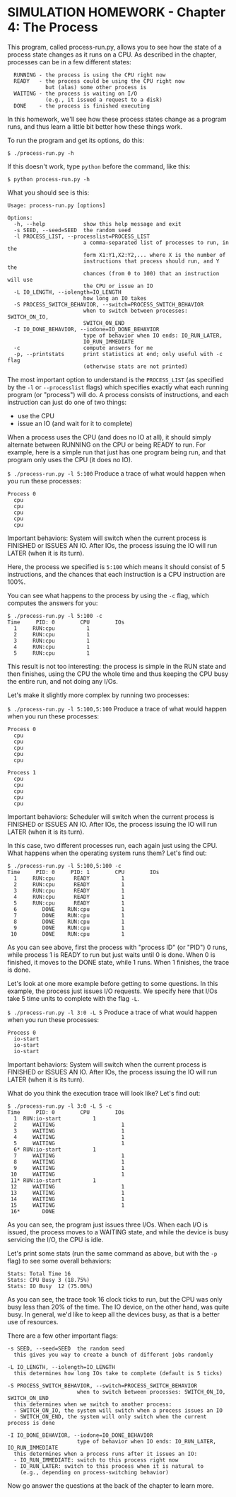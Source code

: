 # SIMULATION HOMEWORK - Chapter 4: The Process

This program, called process-run.py, allows you to see how the state of a process state changes as it runs on a CPU. As described in the chapter, processes can be in a few different states:

```
  RUNNING - the process is using the CPU right now
  READY   - the process could be using the CPU right now
            but (alas) some other process is
  WAITING - the process is waiting on I/O
            (e.g., it issued a request to a disk)
  DONE    - the process is finished executing
```

In this homework, we'll see how these process states change as a program runs, and thus learn a little bit better how these things work.

To run the program and get its options, do this:

`$ ./process-run.py -h`

If this doesn't work, type `python` before the command, like this:

`$ python process-run.py -h`

What you should see is this:

```
Usage: process-run.py [options]

Options:
  -h, --help            show this help message and exit
  -s SEED, --seed=SEED  the random seed
  -l PROCESS_LIST, --processlist=PROCESS_LIST
                        a comma-separated list of processes to run, in the
                        form X1:Y1,X2:Y2,... where X is the number of
                        instructions that process should run, and Y the
                        chances (from 0 to 100) that an instruction will use
                        the CPU or issue an IO
  -L IO_LENGTH, --iolength=IO_LENGTH
                        how long an IO takes
  -S PROCESS_SWITCH_BEHAVIOR, --switch=PROCESS_SWITCH_BEHAVIOR
                        when to switch between processes: SWITCH_ON_IO,
                        SWITCH_ON_END
  -I IO_DONE_BEHAVIOR, --iodone=IO_DONE_BEHAVIOR
                        type of behavior when IO ends: IO_RUN_LATER,
                        IO_RUN_IMMEDIATE
  -c                    compute answers for me
  -p, --printstats      print statistics at end; only useful with -c flag
                        (otherwise stats are not printed)
```

The most important option to understand is the `PROCESS_LIST` (as specified by the `-l` or `--processlist` flags) which specifies exactly what each running program (or "process") will do. A process consists of instructions, and each instruction can just do one of two things:
- use the CPU
- issue an IO (and wait for it to complete)

When a process uses the CPU (and does no IO at all), it should simply alternate between RUNNING on the CPU or being READY to run. For example, here is a simple run that just has one program being run, and that program only uses the CPU (it does no IO).

`$ ./process-run.py -l 5:100`
Produce a trace of what would happen when you run these processes:
```
Process 0
  cpu
  cpu
  cpu
  cpu
  cpu
```

Important behaviors:
  System will switch when the current process is FINISHED or ISSUES AN IO.
  After IOs, the process issuing the IO will run LATER (when it is its turn).

Here, the process we specified is `5:100` which means it should consist of 5 instructions, and the chances that each instruction is a CPU instruction are 100%.

You can see what happens to the process by using the `-c` flag, which computes the answers for you:

```
$ ./process-run.py -l 5:100 -c
Time     PID: 0        CPU        IOs
  1     RUN:cpu          1
  2     RUN:cpu          1
  3     RUN:cpu          1
  4     RUN:cpu          1
  5     RUN:cpu          1
```

This result is not too interesting: the process is simple in the RUN state and then finishes, using the CPU the whole time and thus keeping the CPU busy the entire run, and not doing any I/Os.

Let's make it slightly more complex by running two processes:

`$ ./process-run.py -l 5:100,5:100`
Produce a trace of what would happen when you run these processes:
```
Process 0
  cpu
  cpu
  cpu
  cpu
  cpu

Process 1
  cpu
  cpu
  cpu
  cpu
  cpu
```

Important behaviors:
  Scheduler will switch when the current process is FINISHED or ISSUES AN IO.
  After IOs, the process issuing the IO will run LATER (when it is its turn).

In this case, two different processes run, each again just using the CPU. What happens when the operating system runs them? Let's find out:

```
$ ./process-run.py -l 5:100,5:100 -c
Time     PID: 0     PID: 1        CPU        IOs
  1     RUN:cpu      READY          1
  2     RUN:cpu      READY          1
  3     RUN:cpu      READY          1
  4     RUN:cpu      READY          1
  5     RUN:cpu      READY          1
  6        DONE    RUN:cpu          1
  7        DONE    RUN:cpu          1
  8        DONE    RUN:cpu          1
  9        DONE    RUN:cpu          1
 10        DONE    RUN:cpu          1
```

As you can see above, first the process with "process ID" (or "PID") 0 runs, while process 1 is READY to run but just waits until 0 is done. When 0 is finished, it moves to the DONE state, while 1 runs. When 1 finishes, the trace is done.

Let's look at one more example before getting to some questions. In this example, the process just issues I/O requests. We specify here that I/Os take 5 time units to complete with the flag `-L`.

`$ ./process-run.py -l 3:0 -L 5`
Produce a trace of what would happen when you run these processes:
```
Process 0
  io-start
  io-start
  io-start
```

Important behaviors:
  System will switch when the current process is FINISHED or ISSUES AN IO.
  After IOs, the process issuing the IO will run LATER (when it is its turn).

What do you think the execution trace will look like? Let's find out:

```
$ ./process-run.py -l 3:0 -L 5 -c
Time     PID: 0        CPU        IOs
  1  RUN:io-start          1
  2     WAITING                     1
  3     WAITING                     1
  4     WAITING                     1
  5     WAITING                     1
  6* RUN:io-start          1
  7     WAITING                     1
  8     WAITING                     1
  9     WAITING                     1
 10     WAITING                     1
 11* RUN:io-start          1
 12     WAITING                     1
 13     WAITING                     1
 14     WAITING                     1
 15     WAITING                     1
 16*       DONE
```

As you can see, the program just issues three I/Os. When each I/O is issued, the process moves to a WAITING state, and while the device is busy servicing the I/O, the CPU is idle.

Let's print some stats (run the same command as above, but with the `-p` flag) to see some overall behaviors:

```
Stats: Total Time 16
Stats: CPU Busy 3 (18.75%)
Stats: IO Busy  12 (75.00%)
```

As you can see, the trace took 16 clock ticks to run, but the CPU was only busy less than 20% of the time. The IO device, on the other hand, was quite busy. In general, we'd like to keep all the devices busy, as that is a better use of resources.

There are a few other important flags:
  ```
  -s SEED, --seed=SEED  the random seed  
    this gives you way to create a bunch of different jobs randomly

  -L IO_LENGTH, --iolength=IO_LENGTH
    this determines how long IOs take to complete (default is 5 ticks)

  -S PROCESS_SWITCH_BEHAVIOR, --switch=PROCESS_SWITCH_BEHAVIOR
                        when to switch between processes: SWITCH_ON_IO, SWITCH_ON_END
    this determines when we switch to another process:
    - SWITCH_ON_IO, the system will switch when a process issues an IO
    - SWITCH_ON_END, the system will only switch when the current process is done

  -I IO_DONE_BEHAVIOR, --iodone=IO_DONE_BEHAVIOR
                        type of behavior when IO ends: IO_RUN_LATER, IO_RUN_IMMEDIATE
    this determines when a process runs after it issues an IO:
    - IO_RUN_IMMEDIATE: switch to this process right now
    - IO_RUN_LATER: switch to this process when it is natural to
      (e.g., depending on process-switching behavior)
  ```

Now go answer the questions at the back of the chapter to learn more.
